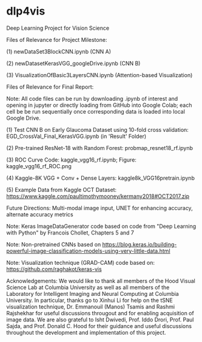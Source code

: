 # dlp4vis

Deep Learning Project for Vision Science

Files of Relevance for Project Milestone:

(1) newDataSet3BlockCNN.ipynb (CNN A)

(2) newDatasetKerasVGG_googleDrive.ipynb (CNN B)

(3) VisualizationOfBasic3LayersCNN.ipynb (Attention-based Visualization)


Files of Relevance for Final Report:

Note: All code files can be run by downloading .ipynb of interest and opening in jupyter or directly loading from GitHub into Google Colab; each cell be be run sequentially once corresponding data is loaded into local Google Drive.

(1) Test CNN B on Early Glaucoma Dataset using 10-fold cross validation: EGD_CrossVal_Final_KerasVGG.ipynb (in 'Result' Folder)

(2) Pre-trained ResNet-18 with Random Forest: probmap_resnet18_rf.ipynb

(3) ROC Curve Code: kaggle_vgg16_rf.ipynb; Figure: kaggle_vgg16_rf_ROC.png

(4) Kaggle-8K VGG + Conv + Dense Layers: kaggle8k_VGG16pretrain.ipynb

(5) Example Data from Kaggle OCT Dataset: https://www.kaggle.com/paultimothymooney/kermany2018#OCT2017.zip


Future Directions: Multi-modal image input, UNET for enhancing accuracy, alternate accuracy metrics


Note: Keras ImageDataGenerator code based on code from "Deep Learning with Python" by Francois Chollet, Chapters 5 and 7

Note: Non-pretrained CNNs based on https://blog.keras.io/building-powerful-image-classification-models-using-very-little-data.html

Note: Visualization technique (GRAD-CAM) code based on: https://github.com/raghakot/keras-vis


Acknowledgements: We would like to thank all members of the Hood Visual Science Lab at Columbia University as well as all members of the Laboratory for Intelligent Imaging and Neural Computing at Columbia University. In particular, thanks go to Xinhui Li for help on the tSNE visualization technique, Dr. Emmanouil (Manos) Tsamis and Rashmi Rajshekhar for useful discussions througout and for enabling acquisition of image data. We are also grateful to Isht Dwivedi, Prof. Iddo Drori, Prof. Paul Sajda, and Prof. Donald C. Hood for their guidance and useful discussions throughout the development and implementation of this project.
